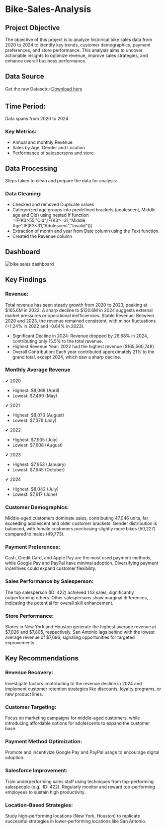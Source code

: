  # Bike-Sales-Analysis
## Project Objective
The objective of this project is to analyze historical bike sales data from 2020 to 2024 to identify key trends, customer demographics, payment preferences, and store performance. This analysis aims to uncover actionable insights to optimize revenue, improve sales strategies, and enhance overall business performance.

## Data Source
Get the raw Dataset👉[Download here](https://www.kaggle.com/datasets/jayavarman/bike-sales-data-of-100k)

## Time Period:
Data spans from 2020 to 2024


### Key Metrics:
- Annual and monthly Revenue
- Sales by Age, Gender and Location
- Performance of salespersons and store


## Data Processing
Steps taken to clean and prepare the data for analysis:

### Data Cleaning:

- Checked and removed Duplicate values
- Categorized age groups into predefined brackets (adolescent, Middle age and Old) using nested If function =IF(K3>55,"Old",IF(K3>=31,"Middle Age",IF(K3<31,"Adolescent","Invalid")))
- Extraction of month and year from Date column using the Text function.
- Created the Revenue column


## Dashboard

![bike sales dashboard](https://github.com/user-attachments/assets/ea620933-885f-4816-9c00-8f5dcae5a151)

## Key Findings

### Revenue:
Total revenue has seen steady growth from 2020 to 2023, peaking at $165.6M in 2022.
A sharp decline to $120.6M in 2024 suggests external market pressures or operational inefficiencies.
Stable Revenue: Between 2020 and 2023, the revenue remained consistent, with minor fluctuations (+1.24% in 2022 and -0.64% in 2023).
- Significant Decline in 2024: Revenue dropped by 26.68% in 2024, contributing only 15.5% to the total revenue.
- Highest Revenue Year: 2022 had the highest revenue ($165,560,749).
- Overall Contribution: Each year contributed approximately 21% to the grand total, except 2024, which saw a sharp decline.
  
### Monthly Average Revenue
✔ 2020
- Highest: $8,068 (April)
- Lowest: $7,490 (May)
  
✔ 2021
- Highest: $8,073 (August)
- Lowest: $7,376 (July)

✔ 2022
- Highest: $7,935 (July)
- Lowest: $7,608 (August)
  
✔ 2023
- Highest: $7,953 (January)
- Lowest: $7,545 (October)

✔ 2024 
- Highest: $8,042 (July)
- Lowest: $7,617 (June)

### Customer Demographics:
Middle-aged customers dominate sales, contributing 47,046 units, far exceeding adolescent and older customer brackets.
Gender distribution is balanced, with female customers purchasing slightly more bikes (50,227) compared to males (49,773).
### Payment Preferences:
Cash, Credit Card, and Apple Pay are the most used payment methods, while Google Pay and PayPal have minimal adoption. Diversifying payment incentives could expand customer flexibility.
### Sales Performance by Salesperson:
The top salesperson (ID: 422) achieved 143 sales, significantly outperforming others.
Other salespersons show marginal differences, indicating the potential for overall skill enhancement.
### Store Performance:
Stores in New York and Houston generate the highest average revenue at $7,826 and $7,805, respectively.
San Antonio lags behind with the lowest average revenue of $7,696, signaling opportunities for targeted improvements.

## Key Recommendations

### Revenue Recovery:
Investigate factors contributing to the revenue decline in 2024 and implement customer retention strategies like discounts, loyalty programs, or new product lines.
### Customer Targeting:
Focus on marketing campaigns for middle-aged customers, while introducing affordable options for adolescents to expand the customer base.
### Payment Method Optimization:
Promote and incentivize Google Pay and PayPal usage to encourage digital adoption.
### Salesforce Improvement:
Train underperforming sales staff using techniques from top-performing salespeople (e.g., ID: 422).
Regularly monitor and reward top-performing employees to sustain high productivity.
### Location-Based Strategies:
Study high-performing locations (New York, Houston) to replicate successful strategies in lower-performing locations like San Antonio.




